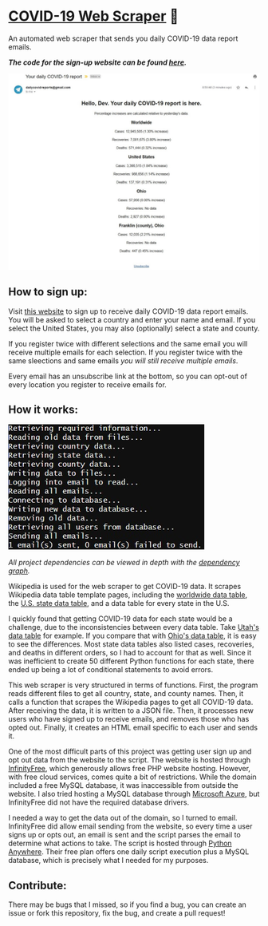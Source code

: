 # [COVID-19 Web Scraper](http://covid19reports.epizy.com/) :email:
An automated web scraper that sends you daily COVID-19 data report emails.  

***The code for the sign-up website can be found [here](https://github.com/dvptl68/covid-scraper-website).***

![Email](images/email-screenshot.jpg)
## How to sign up:
Visit [this website](http://covid19reports.epizy.com/) to sign up to receive daily COVID-19 data report emails. You will be asked to select a country and enter your name and email. If you select the United States, you may also (optionally) select a state and county.  
  
If you register twice with different selections and the same email you will receive multiple emails for each selection. If you register twice with the same sleections and same emails *you will still receive multiple emails*.  
  
Every email has an unsubscribe link at the bottom, so you can opt-out of every location you register to receive emails for.

## How it works:

![Script](images/terminal-screenshot.jpg)

*All project dependencies can be viewed in depth with the [dependency graph](https://github.com/dvptl68/covid-scraper/network/dependencies).*

Wikipedia is used for the web scraper to get COVID-19 data. It scrapes Wikipedia data table template pages, including the [worldwide data table](https://en.wikipedia.org/wiki/Template:COVID-19_pandemic_data), the [U.S. state data table](https://en.wikipedia.org/wiki/Template:COVID-19_pandemic_data/United_States_medical_cases_by_state), and a data table for every state in the U.S.
  
I quickly found that getting COVID-19 data for each state would be a challenge, due to the inconsistencies between every data table. Take [Utah's data table](https://en.wikipedia.org/wiki/Template:COVID-19_pandemic_data/Utah_medical_cases_by_county) for example. If you compare that with [Ohio's data table](https://en.wikipedia.org/wiki/Template:COVID-19_pandemic_data/Ohio_medical_cases_by_county), it is easy to see the differences. Most state data tables also listed cases, recoveries, and deaths in different orders, so I had to account for that as well. Since it was inefficient to create 50 different Python functions for each state, there ended up being a lot of conditional statements to avoid errors.

This web scraper is very structured in terms of functions. First, the program reads different files to get all country, state, and county names. Then, it calls a function that scrapes the Wikipedia pages to get all COVID-19 data. After receiving the data, it is written to a JSON file. Then, it processes new users who have signed up to receive emails, and removes those who has opted out. Finally, it creates an HTML email specific to each user and sends it.

One of the most difficult parts of this project was getting user sign up and opt out data from the website to the script. The website is hosted through [InfinityFree](https://infinityfree.net/), which generously allows free PHP website hosting. However, with free cloud services, comes quite a bit of restrictions. While the domain included a free MySQL database, it was inaccessible from outside the website. I also tried hosting a MySQL database through [Microsoft Azure](https://azure.microsoft.com), but InfinityFree did not have the required database drivers.  

I needed a way to get the data out of the domain, so I turned to email. InfinityFree did allow email sending from the website, so every time a user signs up or opts out, an email is sent and the script parses the email to determine what actions to take. The script is hosted through [Python Anywhere](https://www.pythonanywhere.com/). Their free plan offers one daily script execution plus a MySQL database, which is precisely what I needed for my purposes.

## Contribute:
There may be bugs that I missed, so if you find a bug, you can create an issue or fork this repository, fix the bug, and create a pull request!
